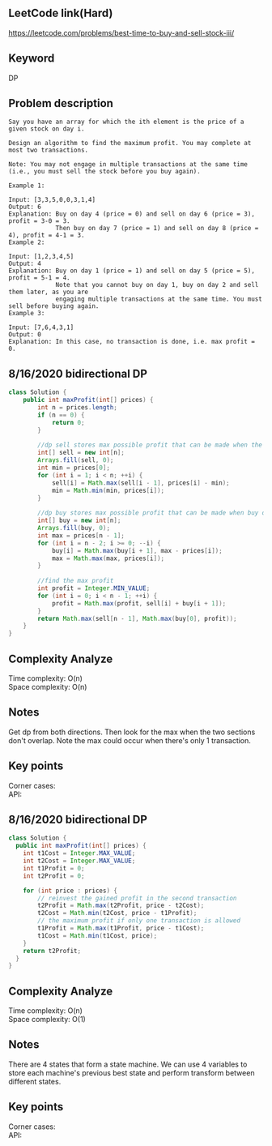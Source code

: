 ## LeetCode link(Hard)
https://leetcode.com/problems/best-time-to-buy-and-sell-stock-iii/

## Keyword
DP

## Problem description
```
Say you have an array for which the ith element is the price of a given stock on day i.

Design an algorithm to find the maximum profit. You may complete at most two transactions.

Note: You may not engage in multiple transactions at the same time (i.e., you must sell the stock before you buy again).

Example 1:

Input: [3,3,5,0,0,3,1,4]
Output: 6
Explanation: Buy on day 4 (price = 0) and sell on day 6 (price = 3), profit = 3-0 = 3.
             Then buy on day 7 (price = 1) and sell on day 8 (price = 4), profit = 4-1 = 3.
Example 2:

Input: [1,2,3,4,5]
Output: 4
Explanation: Buy on day 1 (price = 1) and sell on day 5 (price = 5), profit = 5-1 = 4.
             Note that you cannot buy on day 1, buy on day 2 and sell them later, as you are
             engaging multiple transactions at the same time. You must sell before buying again.
Example 3:

Input: [7,6,4,3,1]
Output: 0
Explanation: In this case, no transaction is done, i.e. max profit = 0.
```

## 8/16/2020 bidirectional DP

```java
class Solution {
    public int maxProfit(int[] prices) {
        int n = prices.length;
        if (n == 0) {
            return 0;
        }
        
        //dp sell stores max possible profit that can be made when the sell date is on or before i
        int[] sell = new int[n];
        Arrays.fill(sell, 0);
        int min = prices[0];
        for (int i = 1; i < n; ++i) {
            sell[i] = Math.max(sell[i - 1], prices[i] - min);
            min = Math.min(min, prices[i]);
        }
        
        //dp buy stores max possible profit that can be made when buy date is on or after i
        int[] buy = new int[n];
        Arrays.fill(buy, 0);
        int max = prices[n - 1];
        for (int i = n - 2; i >= 0; --i) {
            buy[i] = Math.max(buy[i + 1], max - prices[i]);
            max = Math.max(max, prices[i]);
        }
        
        //find the max profit
        int profit = Integer.MIN_VALUE;
        for (int i = 0; i < n - 1; ++i) {
            profit = Math.max(profit, sell[i] + buy[i + 1]);
        }
        return Math.max(sell[n - 1], Math.max(buy[0], profit));
    }
}
```

## Complexity Analyze
Time complexity: O(n)\
Space complexity: O(n)

## Notes
Get dp from both directions. Then look for the max when the two sections don't overlap. Note the max could occur when there's only 1 transaction.

## Key points
Corner cases: \
API:

## 8/16/2020 bidirectional DP

```java
class Solution {
  public int maxProfit(int[] prices) {
    int t1Cost = Integer.MAX_VALUE;
    int t2Cost = Integer.MAX_VALUE;
    int t1Profit = 0;
    int t2Profit = 0;

    for (int price : prices) {
        // reinvest the gained profit in the second transaction
        t2Profit = Math.max(t2Profit, price - t2Cost);
        t2Cost = Math.min(t2Cost, price - t1Profit);
        // the maximum profit if only one transaction is allowed
        t1Profit = Math.max(t1Profit, price - t1Cost);
        t1Cost = Math.min(t1Cost, price);
    }
    return t2Profit;
  }
}
```

## Complexity Analyze
Time complexity: O(n)\
Space complexity: O(1)

## Notes
There are 4 states that form a state machine. We can use 4 variables to store each machine's previous best state and perform transform between different states.

## Key points
Corner cases: \
API:
